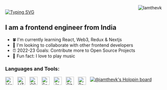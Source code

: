 <img align="right" src="https://komarev.com/ghpvc/?username=Iamthevk" alt="Iamthevk">

[![Typing SVG](https://readme-typing-svg.demolab.com?font=Fira+Code&size=27&duration=4000&pause=1000&color=CE1F99&center=true&width=435&lines=Hello+there!;I+am+Vijay)](https://git.io/typing-svg)
## I am a frontend engineer from India 

- 🍀 I'm currently learning React, Web3, Redux & Nextjs
- 👯 I'm looking to collaborate with other frontend developers
- ⏰ 2022-23 Goals: Contribute more to Open Source Projects
- 🎸 Fun fact: I love to play music


### Languages and Tools:

<img align="left" alt="Visual Studio Code" width="26px" src="https://cdn.jsdelivr.net/gh/devicons/devicon/icons/vscode/vscode-original.svg" style="padding-right:10px;" />
<img align="left" alt="HTML5" width="26px" src="https://cdn.jsdelivr.net/gh/devicons/devicon/icons/html5/html5-original.svg" style="padding-right:10px;" />
<img align="left" alt="CSS3" width="26px" src="https://cdn.jsdelivr.net/gh/devicons/devicon/icons/css3/css3-original.svg" style="padding-right:10px;" />
<img align="left" alt="Sass" width="26px" src="https://cdn.jsdelivr.net/gh/devicons/devicon/icons/sass/sass-original.svg" style="padding-right:10px;" />
<img align="left" alt="JavaScript" width="26px" src="https://cdn.jsdelivr.net/gh/devicons/devicon/icons/javascript/javascript-original.svg" style="padding-right:10px;" />
<img align="left" alt="Git" width="26px" src="https://cdn.jsdelivr.net/gh/devicons/devicon/icons/git/git-original.svg" style="padding-right:10px;" />
<img align="left" alt="React" width="26px" src="https://cdn.jsdelivr.net/gh/devicons/devicon/icons/react/react-original.svg" style="padding-right:10px;" />

[![@iamthevk's Holopin board](https://holopin.me/iamthevk)](https://holopin.io/@iamthevk)
